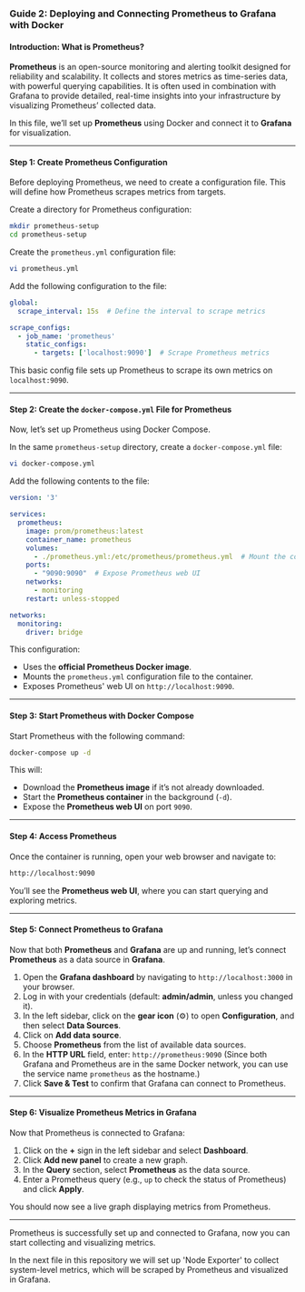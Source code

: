 ### **Guide 2: Deploying and Connecting Prometheus to Grafana with Docker**

#### **Introduction: What is Prometheus?**

**Prometheus** is an open-source monitoring and alerting toolkit designed for reliability and scalability. It collects and stores metrics as time-series data, with powerful querying capabilities. It is often used in combination with Grafana to provide detailed, real-time insights into your infrastructure by visualizing Prometheus’ collected data.

In this file, we’ll set up **Prometheus** using Docker and connect it to **Grafana** for visualization.

---

#### **Step 1: Create Prometheus Configuration**

Before deploying Prometheus, we need to create a configuration file. This will define how Prometheus scrapes metrics from targets.

Create a directory for Prometheus configuration:
```bash
mkdir prometheus-setup
cd prometheus-setup
```

Create the `prometheus.yml` configuration file:
```bash
vi prometheus.yml
```

Add the following configuration to the file:
```yaml
global:
  scrape_interval: 15s  # Define the interval to scrape metrics

scrape_configs:
  - job_name: 'prometheus'
    static_configs:
      - targets: ['localhost:9090']  # Scrape Prometheus metrics
```

This basic config file sets up Prometheus to scrape its own metrics on `localhost:9090`.

---

#### **Step 2: Create the `docker-compose.yml` File for Prometheus**

Now, let’s set up Prometheus using Docker Compose.

In the same `prometheus-setup` directory, create a `docker-compose.yml` file:
```bash
vi docker-compose.yml
```

Add the following contents to the file:
```yaml
version: '3'

services:
  prometheus:
    image: prom/prometheus:latest
    container_name: prometheus
    volumes:
      - ./prometheus.yml:/etc/prometheus/prometheus.yml  # Mount the config file
    ports:
      - "9090:9090"  # Expose Prometheus web UI
    networks:
      - monitoring
    restart: unless-stopped

networks:
  monitoring:
    driver: bridge
```

This configuration:

- Uses the **official Prometheus Docker image**.
- Mounts the `prometheus.yml` configuration file to the container.
- Exposes Prometheus' web UI on `http://localhost:9090`.

---
#### **Step 3: Start Prometheus with Docker Compose**

Start Prometheus with the following command:
```bash
docker-compose up -d
```

This will:

- Download the **Prometheus image** if it’s not already downloaded.
- Start the **Prometheus container** in the background (`-d`).
- Expose the **Prometheus web UI** on port `9090`.

---

#### **Step 4: Access Prometheus**

Once the container is running, open your web browser and navigate to:
```bash
http://localhost:9090
```

You’ll see the **Prometheus web UI**, where you can start querying and exploring metrics.

---

#### **Step 5: Connect Prometheus to Grafana**

Now that both **Prometheus** and **Grafana** are up and running, let’s connect **Prometheus** as a data source in **Grafana**.

1. Open the **Grafana dashboard** by navigating to `http://localhost:3000` in your browser.
2. Log in with your credentials (default: **admin/admin**, unless you changed it).
3. In the left sidebar, click on the **gear icon** (⚙️) to open **Configuration**, and then select **Data Sources**.
4. Click on **Add data source**.
5. Choose **Prometheus** from the list of available data sources.
6. In the **HTTP URL** field, enter: `http://prometheus:9090`
    (Since both Grafana and Prometheus are in the same Docker network, you can use the service name `prometheus` as the hostname.)
7. Click **Save & Test** to confirm that Grafana can connect to Prometheus.

---

#### **Step 6: Visualize Prometheus Metrics in Grafana**

Now that Prometheus is connected to Grafana:

1. Click on the **+** sign in the left sidebar and select **Dashboard**.
2. Click **Add new panel** to create a new graph.
3. In the **Query** section, select **Prometheus** as the data source.
4. Enter a Prometheus query (e.g., `up` to check the status of Prometheus) and click **Apply**.

You should now see a live graph displaying metrics from Prometheus.

---

Prometheus is successfully set up and connected to Grafana, now you can start collecting and visualizing metrics.

In the next file in this repository we will set up 'Node Exporter' to collect system-level metrics, which will be scraped by Prometheus and visualized in Grafana. 
